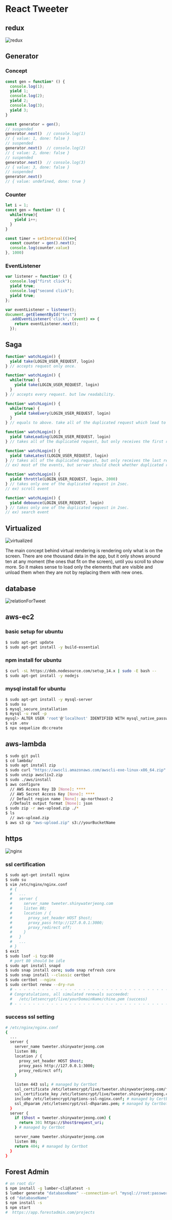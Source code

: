 # React Tweeter

## redux
![redux](https://user-images.githubusercontent.com/44011462/105483516-4f28a380-5ced-11eb-965e-5596641ee6b3.png)

## Generator

### Concept
```javascript
const gen = function* () {
  console.log(1);
  yield 1;
  console.log(2);
  yield 2;
  console.log(3);
  yield 3;
}

const generator = gen();
// suspended
generator.next()  // console.log(1)
// { value: 1, done: false }
// suspended
generator.next()  // console.log(2)
// { value: 2, done: false }
// suspended
generator.next()  // console.log(3)
// { value: 3, done: false }
// suspended
generator.next()
// { value: undefined, done: true }
```

### Counter
```javascript
let i = 1;
const gen = function* () {
  while(true){
    yield i++;
  }
}

const timer = setInterval(()=>{
  const counter = gen().next();
  console.log(counter.value)
}, 1000)
```

### EventListener
```javascript
var listener = function* () {
  console.log("first click");
  yield true;
  console.log("second click");
  yield true;
};

var eventListener = listener();
document.getElementById("test")
  .addEventListener('click', (event) => {
    return eventListener.next();
  });
```

## Saga
```javascript
function* watchLogin() {
  yield take(LOGIN_USER_REQUEST, login)
} // accepts request only once.

function* watchLogin() {
  while(true) {
    yield take(LOGIN_USER_REQUEST, login)
  }
} // accepts every request. but low readability.

function* watchLogin() {
  while(true) {
    yield takeEvery(LOGIN_USER_REQUEST, login)
  }
} // equals to above. take all of the duplicated request which lead to server overburden.

function* watchLogin() {
  yield takeLeading(LOGIN_USER_REQUEST, login)
} // takes all of the duplicated request, but only receives the first response. still server overburden remains.

function* watchLogin() {
  yield takeLatest(LOGIN_USER_REQUEST, login)
} // takes all of the duplicated request, but only receives the last response. still server overburden remains.
// ex) most of the events, but server should check whether duplicated request receives or not

function* watchLogin() {
  yield throttle(LOGIN_USER_REQUEST, login, 2000)
} // takes only one of the duplicated request in 2sec.
// ex) scroll event

function* watchLogin() {
  yield debounce(LOGIN_USER_REQUEST, login)
} // takes only one of the duplicated request in 2sec.
// ex) search event
```

## Virtualized

![virtualized](https://user-images.githubusercontent.com/44011462/105692640-fe5db880-5f41-11eb-84c0-83dea11c91c0.png)

The main concept behind virtual rendering is rendering only what is on the screen. There are one thousand data in the app, but it only shows around ten at any moment (the ones that fit on the screen), until you scroll to show more. So it makes sense to load only the elements that are visible and unload them when they are not by replacing them with new ones.

## database 
![relationForTweet](https://user-images.githubusercontent.com/44011462/105812886-4e945380-5ff2-11eb-9f55-8d95b7dbbd15.png)


## aws-ec2

### basic setup for ubuntu
```bash
$ sudo apt-get update
$ sudo apt-get install -y build-essential
```

### npm install for ubuntu
```bash
$ curl -sL https://deb.nodesource.com/setup_14.x | sudo -E bash --
$ sudo apt-get install -y nodejs
```

### mysql install for ubuntu
```bash
$ sudo apt-get install -y mysql-server
$ sudo su
$ mysql_secure_installation
$ mysql -u root -p
mysql> ALTER USER 'root'@'localhost' IDENTIFIED WITH mysql_native_password BY 'password';
$ vim .env
$ npx sequelize db:create
```
## aws-lambda

```bash
$ sudo git pull
$ cd lambda/
$ sudo apt install zip
$ sudo curl "https://awscli.amazonaws.com/awscli-exe-linux-x86_64.zip" -o "awscliv2.zip"
$ sudo unzip awscliv2.zip
$ sudo ./aws/install
$ aws configure
  // AWS Access Key ID [None]: ****
  // AWS Secret Access Key [None]: ****
  // Default region name [None]: ap-northeast-2
  //Default output format [None]: json
$ sudo zip -r aws-upload.zip ./*
$ ls  
  // aws-upload.zip
$ aws s3 cp "aws-upload.zip" s3://yourBucketName
```

## https

![nginx](https://user-images.githubusercontent.com/44011462/106407535-a3671c80-647f-11eb-97c7-72cc5fb66743.png)

### ssl certification
```bash
$ sudo apt-get install nginx
$ sudo su
$ vim /etc/nginx/nginx.conf
  # {
  #   ...
  #   server {
  #     server_name tweeter.shinywaterjeong.com
  #     listen 80;
  #     location / {
  #       proxy_set_header HOST $host;
  #       proxy_pass http://127.0.0.1:3000;
  #       proxy_redirect off;
  #     }
  #   }
  #   ...
  # }
$ exit
$ sudo lsof -i tcp:80
  # port 80 should be idle
$ sudo apt install snapd
$ sudo snap install core; sudo snap refresh core
$ sudo snap install --classic certbot
$ sudo certbot --nginx
$ sudo certbot renew --dry-run
  # - - - - - - - - - - - - - - - - - - - - - - - - - - - - - - - - - - - - - - - -
  # Congratulations, all simulated renewals succeeded: 
  #   /etc/letsencrypt/live/yourDomainName/chine.pem (success)
  # - - - - - - - - - - - - - - - - - - - - - - - - - - - - - - - - - - - - - - - - 
```

### success ssl setting
```bash
# /etc/nginx/nginx.conf
{
  ...
  server {
    server_name tweeter.shinywaterjeong.com
    listen 80;
    location / {
      proxy_set_header HOST $host;
      proxy_pass http://127.0.0.1:3000;
      proxy_redirect off;
    }

    listen 443 ssl; # managed by Certbot
    ssl_certificate /etc/letsencrypt/live/tweeter.shinywaterjeong.com/fullchain.pem; # managed by Certbot
    ssl_certificate_key /etc/letsencrypt/live/tweeter.shinywaterjeong.com/privkey.pem; # managed by Certbot
    include /etc/letsencrypt/options-ssl-nginx.conf; # managed by Certbot
    ssl_dhparam /etc/letsencrypt/ssl-dhparams.pem; # managed by Certbot
  }
  server {
    if ($host = tweeter.shinywaterjeong.com) {
      return 301 https://$host$request_uri;
    } # managed by Certbot

    server_name tweeter.shinywaterjeong.com
    listen 80;
    return 404; # managed by Certbot
  }
}
```

## Forest Admin

```bash
# on root dir
$ npm install -g lumber-cli@latest -s
$ lumber generate "databaseName" --connection-url "mysql://root:password@localhost:3306/databaseName" --ssl "false" --application-host "localhost" --application-port "3310" --email "justin.jeong5@gmail.com" --token "****"
$ cd "databaseName"
$ npm install -s
$ npm start
#  https://app.forestadmin.com/projects
```
